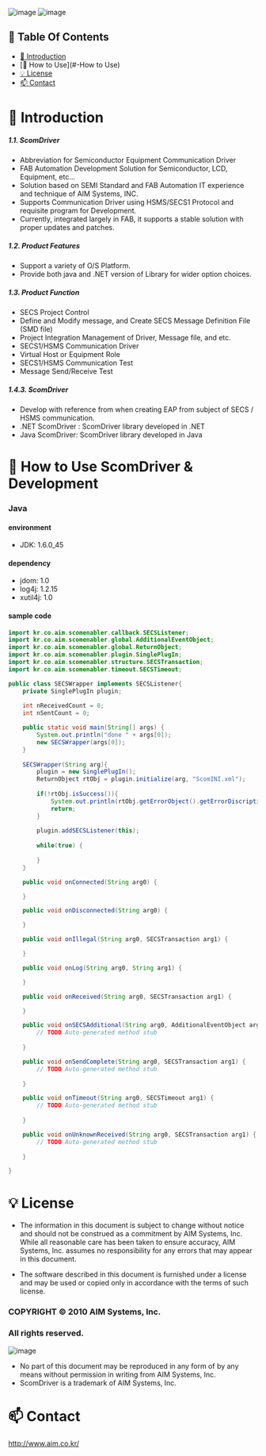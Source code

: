 ![image](https://user-images.githubusercontent.com/102704655/161009152-fc89a509-deac-4bdf-b9f1-f252c892f646.png)
![image](https://user-images.githubusercontent.com/102704655/161009188-40bca8ea-5039-4174-9bff-25e8a5c5c993.png)


## 📌 Table Of Contents
* [📖 Introduction](#-Introduction)
* [🔎 How to Use](#-How to Use)
* [💡 License](#-License)
* [📫 Contact](#-Contact)

# 📖 Introduction
##### 1.1.	ScomDriver 
* Abbreviation for Semiconductor Equipment Communication Driver
* FAB Automation Development Solution for Semiconductor, LCD, Equipment, etc…
* Solution based on SEMI Standard and FAB Automation IT experience and technique of AIM Systems, INC.
* Supports Communication Driver using HSMS/SECS1 Protocol and requisite program for Development.
* Currently, integrated largely in FAB, it supports a stable solution with proper updates and patches.

##### 1.2.	Product Features 
* Support a variety of O/S Platform.
* Provide both java and .NET version of Library for wider option choices.

##### 1.3.	Product Function
* SECS Project Control
* Define and Modify message, and Create SECS Message Definition File (SMD file)
* Project Integration Management of Driver, Message file, and etc.
* SECS1/HSMS Communication Driver
* Virtual Host or Equipment Role 
* SECS1/HSMS Communication Test 
* Message Send/Receive Test 

##### 1.4.3.	ScomDriver
* Develop with reference from when creating EAP from subject of SECS / HSMS communication.
* .NET ScomDriver : ScomDriver library developed in .NET
* Java ScomDriver: ScomDriver library developed in Java

# 🔎 How to Use ScomDriver & Development
### Java
#### environment
* JDK: 1.6.0_45

#### dependency
* jdom: 1.0
* log4j: 1.2.15
* xutil4j: 1.0

#### sample code
```java
import kr.co.aim.scomenabler.callback.SECSListener;
import kr.co.aim.scomenabler.global.AdditionalEventObject;
import kr.co.aim.scomenabler.global.ReturnObject;
import kr.co.aim.scomenabler.plugin.SinglePlugIn;
import kr.co.aim.scomenabler.structure.SECSTransaction;
import kr.co.aim.scomenabler.timeout.SECSTimeout;

public class SECSWrapper implements SECSListener{
	private SinglePlugIn plugin;
	
	int nReceivedCount = 0;
	int nSentCount = 0;

	public static void main(String[] args) {
		System.out.println("done " + args[0]);
		new SECSWrapper(args[0]);
	}
	
	SECSWrapper(String arg){
		plugin = new SinglePlugIn();
		ReturnObject rtObj = plugin.initialize(arg, "ScomINI.xml");
		
		if(!rtObj.isSuccess()){
			System.out.println(rtObj.getErrorObject().getErrorDiscription());
			return;
		}
		
		plugin.addSECSListener(this);
		
		while(true) {
			
		}
	}

	public void onConnected(String arg0) {

	}

	public void onDisconnected(String arg0) {

	}

	public void onIllegal(String arg0, SECSTransaction arg1) {

	}

	public void onLog(String arg0, String arg1) {

	}

	public void onReceived(String arg0, SECSTransaction arg1) {

	}

	public void onSECSAdditional(String arg0, AdditionalEventObject arg1) {
		// TODO Auto-generated method stub
		
	}

	public void onSendComplete(String arg0, SECSTransaction arg1) {
		// TODO Auto-generated method stub
		
	}

	public void onTimeout(String arg0, SECSTimeout arg1) {
		// TODO Auto-generated method stub
		
	}

	public void onUnknownReceived(String arg0, SECSTransaction arg1) {
		// TODO Auto-generated method stub
		
	}

}

```

# 💡 License
* The information in this document is subject to change without notice and should not be construed as a commitment by AIM Systems, Inc. While all reasonable care has been taken to ensure accuracy, AIM Systems, Inc. assumes no responsibility for any errors that may appear in this document.

* The software described in this document is furnished under a license and may be used or copied only in accordance with the terms of such license.

### COPYRIGHT © 2010 AIM Systems, Inc.
### All rights reserved.

![image](https://user-images.githubusercontent.com/102704655/161007121-8da3684a-c5bc-4bc6-8247-6ea363a340eb.png)

* No part of this document may be reproduced in any form of by any means without permission in writing from AIM Systems, Inc.
* ScomDriver is a trademark of AIM Systems, Inc.

# 📫 Contact
http://www.aim.co.kr/
